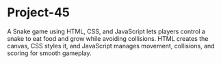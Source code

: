 # Project-45
A Snake game using HTML, CSS, and JavaScript lets players control a snake to eat food and grow while avoiding collisions. HTML creates the canvas, CSS styles it, and JavaScript manages movement, collisions, and scoring for smooth gameplay.
